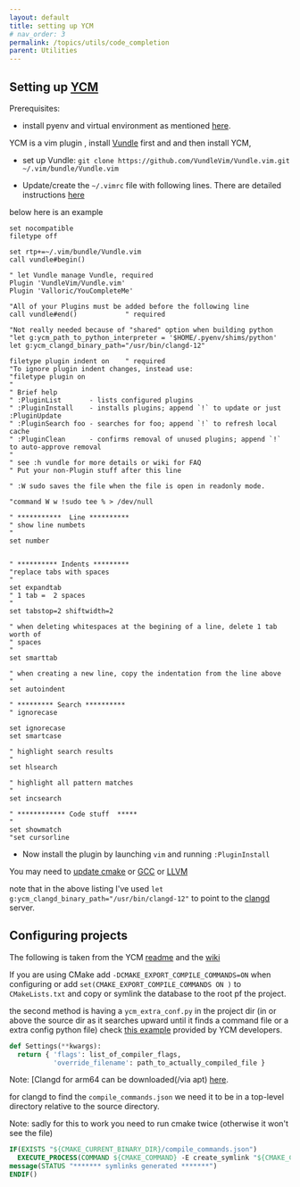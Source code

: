```yaml
---
layout: default
title: setting up YCM
# nav_order: 3 
permalink: /topics/utils/code_completion
parent: Utilities
---
```


## Setting up [YCM][YCM-URL]


Prerequisites:  
* install pyenv and virtual environment as mentioned [here](./setting_up_pyenv#building-with---enable-shared).

YCM is a vim plugin , install [Vundle](https://github.com/VundleVim/Vundle.vim) first and and then install YCM,  

*	set up Vundle:
	`git clone https://github.com/VundleVim/Vundle.vim.git ~/.vim/bundle/Vundle.vim`  

*	Update/create the `~/.vimrc` file with following lines. There are detailed instructions [here](https://github.com/VundleVim/Vundle.vim#quick-start)

below here is an example

```vim
set nocompatible
filetype off
 
set rtp+=~/.vim/bundle/Vundle.vim
call vundle#begin()
 
" let Vundle manage Vundle, required
Plugin 'VundleVim/Vundle.vim'
Plugin 'Valloric/YouCompleteMe'
 
"All of your Plugins must be added before the following line
call vundle#end()            " required

"Not really needed because of "shared" option when building python
"let g:ycm_path_to_python_interpreter = '$HOME/.pyenv/shims/python'
let g:ycm_clangd_binary_path="/usr/bin/clangd-12"

filetype plugin indent on    " required
"To ignore plugin indent changes, instead use:
"filetype plugin on
"
" Brief help
" :PluginList       - lists configured plugins
" :PluginInstall    - installs plugins; append `!` to update or just :PluginUpdate
" :PluginSearch foo - searches for foo; append `!` to refresh local cache
" :PluginClean      - confirms removal of unused plugins; append `!` to auto-approve removal
"
" see :h vundle for more details or wiki for FAQ
" Put your non-Plugin stuff after this line
 
" :W sudo saves the file when the file is open in readonly mode.
 
"command W w !sudo tee % > /dev/null
 
" ***********  Line **********
" show line numbets
"
set number
 
 
" ********** Indents *********
"replace tabs with spaces
"
set expandtab
" 1 tab =  2 spaces
"
set tabstop=2 shiftwidth=2

" when deleting whitespaces at the begining of a line, delete 1 tab worth of
" spaces
"
set smarttab
 
" when creating a new line, copy the indentation from the line above
"
set autoindent
 
" ********* Search **********
" ignorecase 

set ignorecase
set smartcase
 
" highlight search results 
"
set hlsearch
 
" highlight all pattern matches 
"
set incsearch
 
" ************ Code stuff  *****
"
set showmatch
"set cursorline 
```

*	Now install the plugin by launching `vim` and running `:PluginInstall`	

You may need to [update cmake](installing_cmake_locally) or [GCC](setup_cXX) or [LLVM][LLVM-LINK]

note that in the above listing I've used `let g:ycm_clangd_binary_path="/usr/bin/clangd-12"` to point to the [clangd][CLANGD-LINK] server.

## Configuring projects

The following is taken from the YCM [readme][YCM-README] and the [wiki][YCM-WIKI]

If you are using CMake add `-DCMAKE_EXPORT_COMPILE_COMMANDS=ON` when configuring or add 
`set(CMAKE_EXPORT_COMPILE_COMMANDS ON )` to `CMakeLists.txt` and copy or symlink the database to the root pf the project.

the second method is having a `ycm_extra_conf.py` in the project dir (in or above the source dir as it searches upward until it finds a command file or a extra config python file) check [this example][SAMPLE-CONF-PY] provided by YCM developers. 




```python
def Settings(**kwargs):
  return { 'flags': list_of_compiler_flags,
           'override_filename': path_to_actually_compiled_file }
```



Note: [Clangd for arm64 can be downloaded(/via apt) [here][CLANGD-LINK].


for clangd to find the `compile_commands.json` we need it to be in a top-level directory relative to the source directory. 

Note: sadly for this to work you need to run cmake twice (otherwise it won't see the file) 

```CMake
IF(EXISTS "${CMAKE_CURRENT_BINARY_DIR}/compile_commands.json")
  EXECUTE_PROCESS(COMMAND ${CMAKE_COMMAND} -E create_symlink "${CMAKE_CURRENT_BINARY_DIR}/compile_commands.json" "${PROJECT_SOURCE_DIR}/compile_commands.json")
message(STATUS "******* symlinks generated *******")
ENDIF()

```


[YCM-URL]: https://github.com/ycm-core/YouCompleteMe/blob/master/README.md
[CLANGD-LINK]: https://clangd.llvm.org/
[LLVM-LINK]: https://apt.llvm.org/
[YCM-README]: https://github.com/ycm-core/YouCompleteMe#c-family-semantic-completion
[YCM-WIKI]: https://github.com/ycm-core/YouCompleteMe/wiki/C-family-Semantic-Completion-through-libclang
[SAMPLE-CONF-PY]:https://raw.githubusercontent.com/ycm-core/ycmd/66030cd94299114ae316796f3cad181cac8a007c/.ycm_extra_conf.py

[CLANGD-LINK]: https://ubuntu.pkgs.org/20.04/ubuntu-universe-arm64/clangd-10_10.0.0-4ubuntu1_arm64.deb.html

